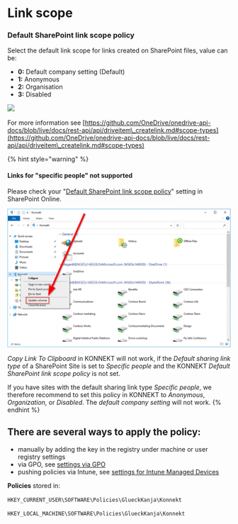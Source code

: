 # Link scope

### Default SharePoint link scope policy

Select the default link scope for links created on SharePoint files, value can be:

* **0:** Default company setting (Default)
* **1:** Anonymous
* **2:** Organisation
* **3:** Disabled

![](<../../.gitbook/assets/2021-10-27 10\_01\_39-Windows Sandbox.png>)

For more information see [https://github.com/OneDrive/onedrive-api-docs/blob/live/docs/rest-api/api/driveitem\_createlink.md#scope-types](https://github.com/OneDrive/onedrive-api-docs/blob/live/docs/rest-api/api/driveitem\_createlink.md#scope-types)

{% hint style="warning" %}
#### Links for "specific people" not supported

Please check your "[Default SharePoint link scope policy](https://docs.microsoft.com/en-us/sharepoint/change-default-sharing-link)" setting in SharePoint Online.&#x20;

![](<../../.gitbook/assets/image (24).png>)

_Copy Link To Clipboard_ in KONNEKT will not work, if the _Default sharing link type_ of a SharePoint Site is set to _Specific people_ and the KONNEKT _Default SharePoint link scope policy_ is not set.

If you have sites with the default sharing link type _Specific people_, we therefore recommend to set this policy in KONNEKT to _Anonymous_, _Organization,_ or _Disabled_. The _default company setting_ will not work.
{% endhint %}

## **There are several ways to apply the policy:**

* manually by adding the key in the registry under machine or user registry settings
* via GPO, see [settings via GPO](../management-options/settings-via-gpo.md)
* pushing policies via Intune, see [settings for Intune Managed Devices](../management-options/setting-for-intune-managed-devices/intune-system-settings.md#link-scope)

**Policies** stored in:

`HKEY_CURRENT_USER\SOFTWARE\Policies\GlueckKanja\Konnekt`

`HKEY_LOCAL_MACHINE\SOFTWARE\Policies\GlueckKanja\Konnekt`
